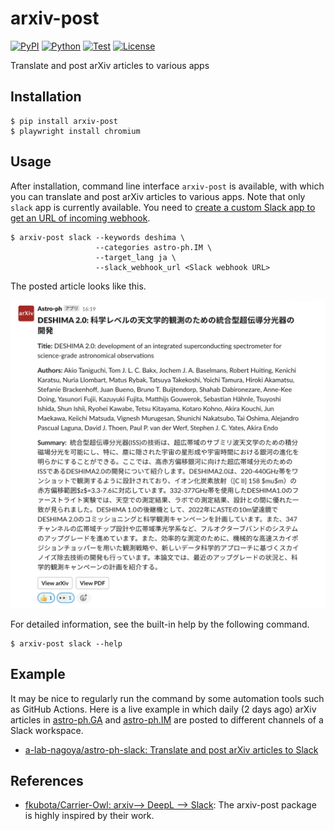 # arxiv-post

[![PyPI](https://img.shields.io/pypi/v/arxiv-post.svg?label=PyPI&style=flat-square)](https://pypi.org/project/arxiv-post/)
[![Python](https://img.shields.io/pypi/pyversions/arxiv-post.svg?label=Python&color=yellow&style=flat-square)](https://pypi.org/project/arxiv-post/)
[![Test](https://img.shields.io/github/workflow/status/astropenguin/arxiv-post/Test?logo=github&label=Test&style=flat-square)](https://github.com/astropenguin/arxiv-post/actions)
[![License](https://img.shields.io/badge/license-MIT-blue.svg?label=License&style=flat-square)](LICENSE)

Translate and post arXiv articles to various apps

## Installation

```shell
$ pip install arxiv-post
$ playwright install chromium
```

## Usage

After installation, command line interface `arxiv-post` is available, with which you can translate and post arXiv articles to various apps.
Note that only `slack` app is currently available.
You need to [create a custom Slack app to get an URL of incoming webhook](https://slack.com/help/articles/115005265063-Incoming-webhooks-for-Slack).

```shell
$ arxiv-post slack --keywords deshima \
                   --categories astro-ph.IM \
                   --target_lang ja \
                   --slack_webhook_url <Slack webhook URL>
```

The posted article looks like this.

![arxiv-post-slack.png](https://raw.githubusercontent.com/astropenguin/arxiv-post/master/docs/_static/arxiv-post-slack.png)

For detailed information, see the built-in help by the following command.

```shell
$ arxiv-post slack --help
```

## Example

It may be nice to regularly run the command by some automation tools such as GitHub Actions.
Here is a live example in which daily (2 days ago) arXiv articles in [astro-ph.GA](https://arxiv.org/list/astro-ph.GA/new) and [astro-ph.IM](https://arxiv.org/list/astro-ph.IM/new) are posted to different channels of a Slack workspace.

- [a-lab-nagoya/astro-ph-slack: Translate and post arXiv articles to Slack](https://github.com/a-lab-nagoya/astro-ph-slack)

## References

- [fkubota/Carrier-Owl: arxiv--> DeepL --> Slack](https://github.com/fkubota/Carrier-Owl): The arxiv-post package is highly inspired by their work.
